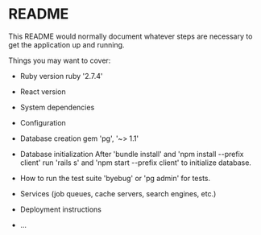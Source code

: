 # README

This README would normally document whatever steps are necessary to get the
application up and running.

Things you may want to cover:

* Ruby version
    ruby '2.7.4'

* React version


* System dependencies

* Configuration

* Database creation
    gem 'pg', '~> 1.1'

* Database initialization
    After 'bundle install' and 'npm install --prefix client' run 'rails s' and 'npm start --prefix client' to initialize database.

* How to run the test suite
    'byebug' or 'pg admin' for tests.

* Services (job queues, cache servers, search engines, etc.)

* Deployment instructions

* ...
